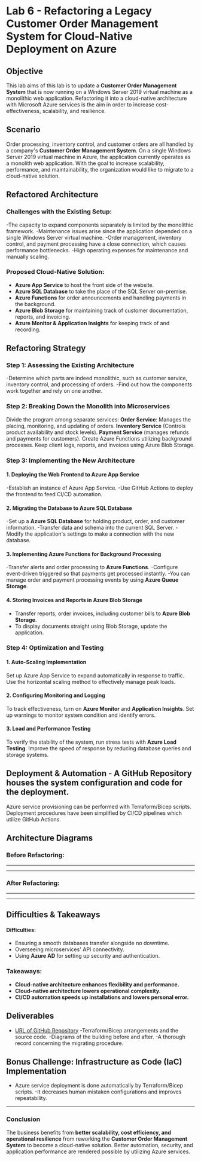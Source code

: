 # Lab 6 - Refactoring a Legacy Customer Order Management System for Cloud-Native Deployment on Azure
## Objective
This lab aims of this lab is to update a **Customer Order Management System** that is now running on a Windows Server 2019 virtual machine as a monolithic web application. Refactoring it into a cloud-native architecture with Microsoft Azure services is the aim in order to increase cost-effectiveness, scalability, and resilience.

## Scenario
Order processing, inventory control, and customer orders are all handled by a company's **Customer Order Management System**. On a single Windows Server 2019 virtual machine in Azure, the application currently operates as a monolith web application. With the goal to increase scalability, performance, and maintainability, the organization would like to migrate to a cloud-native solution.

## Refactored Architecture
### **Challenges with the Existing Setup:**
-The capacity to expand components separately is limited by the monolithic framework.
-Maintenance issues arise since the application depended on a single Windows Server virtual machine.
-Order management, inventory control, and payment processing have a close connection, which causes performance bottlenecks.
-High operating expenses for maintenance and manually scaling.

### **Proposed Cloud-Native Solution:**
- **Azure App Service** to host the front side of the website.
- **Azure SQL Database** to take the place of the SQL Server on-premise.
- **Azure Functions** for order announcements and handling payments in the background.
- **Azure Blob Storage** for maintaining track of customer documentation, reports, and invoicing.
- **Azure Monitor & Application Insights** for keeping track of and recording.

## **Refactoring Strategy**
### **Step 1: Assessing the Existing Architecture**
-Determine which parts are indeed monolithic, such as customer service, inventory control, and processing of orders.
-Find out how the components work together and rely on one another.

### **Step 2: Breaking Down the Monolith into Microservices**
Divide the program among separate services:
  **Order Service**: Manages the placing, monitoring, and updating of orders.
  **Inventory Service** (Controls product availability and stock levels).
  **Payment Service** (manages refunds and payments for customers).
Create Azure Functions utilizing background processes.
Keep client logs, reports, and invoices using Azure Blob Storage.

### **Step 3: Implementing the New Architecture**
#### **1. Deploying the Web Frontend to Azure App Service**
-Establish an instance of Azure App Service.
-Use GitHub Actions to deploy the frontend to feed CI/CD automation.
#### **2. Migrating the Database to Azure SQL Database**
-Set up a **Azure SQL Database** for holding product, order, and customer information.
-Transfer data and schema into the current SQL Server.
-Modify the application's settings to make a connection with the new database.
#### **3. Implementing Azure Functions for Background Processing**
-Transfer alerts and order processing to **Azure Functions**.
-Configure event-driven triggered so that payments get processed instantly.
-You can manage order and payment processing events by using **Azure Queue Storage**.
#### **4. Storing Invoices and Reports in Azure Blob Storage**
- Transfer reports, order invoices, including customer bills to **Azure Blob Storage**.
- To display documents straight using Blob Storage, update the application.

### **Step 4: Optimization and Testing**
#### **1. Auto-Scaling Implementation**
Set up Azure App Service to expand automatically in response to traffic.
Use the horizontal scaling method to effectively manage peak loads.

#### **2. Configuring Monitoring and Logging**
To track effectiveness, turn on **Azure Monitor** and **Application Insights**.
Set up warnings to monitor system condition and identify errors.

#### **3. Load and Performance Testing**
To verify the stability of the system, run stress tests with **Azure Load Testing**.
Improve the speed of response by reducing database queries and storage systems.

## **Deployment & Automation** - A **GitHub Repository** houses the system configuration and code for the deployment.
Azure service provisioning can be performed with Terraform/Bicep scripts.
Deployment procedures have been simplified by CI/CD pipelines which utilize GitHub Actions.

## **Architecture Diagrams**
### **Before Refactoring:**
---
---
### **After Refactoring:**
---

---
## **Difficulties & Takeaways** 
#### **Difficulties:** 
- Ensuring a smooth databases transfer alongside no downtime.
- Overseeing microservices' API connectivity.
- Using **Azure AD** for setting up security and authentication.

### **Takeaways:** 
- **Cloud-native architecture enhances flexibility and performance.** 
- **Cloud-native architecture lowers operational complexity.** 
- **CI/CD automation speeds up installations and lowers personal error.**

## **Deliverables**
- [URL of GitHub Repository](#)
-Terraform/Bicep arrangements and the source code.
-Diagrams of the building before and after.
-A thorough record concerning the migrating procedure.
## **Bonus Challenge: Infrastructure as Code (IaC) Implementation** 
- Azure service deployment is done automatically by Terraform/Bicep scripts.
-It decreases human mistaken configurations and improves repeatability.

--- 
### **Conclusion** 
The business benefits from **better scalability, cost efficiency, and operational resilience** from reworking the **Customer Order Management System** to become a cloud-native solution. Better automation, security, and application performance are rendered possible by utilizing Azure services.











  
